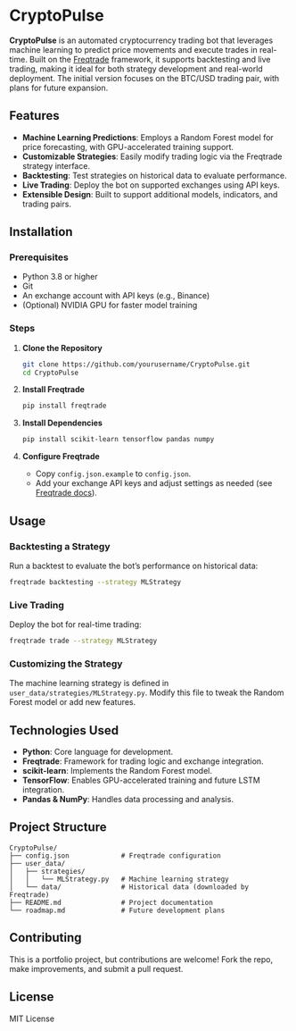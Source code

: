 
# CryptoPulse

**CryptoPulse** is an automated cryptocurrency trading bot that leverages machine learning to predict price movements and execute trades in real-time. Built on the [Freqtrade](https://www.freqtrade.io/) framework, it supports backtesting and live trading, making it ideal for both strategy development and real-world deployment. The initial version focuses on the BTC/USD trading pair, with plans for future expansion.

## Features
- **Machine Learning Predictions**: Employs a Random Forest model for price forecasting, with GPU-accelerated training support.
- **Customizable Strategies**: Easily modify trading logic via the Freqtrade strategy interface.
- **Backtesting**: Test strategies on historical data to evaluate performance.
- **Live Trading**: Deploy the bot on supported exchanges using API keys.
- **Extensible Design**: Built to support additional models, indicators, and trading pairs.

## Installation

### Prerequisites
- Python 3.8 or higher
- Git
- An exchange account with API keys (e.g., Binance)
- (Optional) NVIDIA GPU for faster model training

### Steps
1. **Clone the Repository**  
   ```bash
   git clone https://github.com/yourusername/CryptoPulse.git
   cd CryptoPulse
   ```

2. **Install Freqtrade**  
   ```bash
   pip install freqtrade
   ```

3. **Install Dependencies**  
   ```bash
   pip install scikit-learn tensorflow pandas numpy
   ```

4. **Configure Freqtrade**  
   - Copy `config.json.example` to `config.json`.
   - Add your exchange API keys and adjust settings as needed (see [Freqtrade docs](https://www.freqtrade.io/en/stable/configuration/)).

## Usage

### Backtesting a Strategy
Run a backtest to evaluate the bot’s performance on historical data:  
```bash
freqtrade backtesting --strategy MLStrategy
```

### Live Trading
Deploy the bot for real-time trading:  
```bash
freqtrade trade --strategy MLStrategy
```

### Customizing the Strategy
The machine learning strategy is defined in `user_data/strategies/MLStrategy.py`. Modify this file to tweak the Random Forest model or add new features.

## Technologies Used
- **Python**: Core language for development.
- **Freqtrade**: Framework for trading logic and exchange integration.
- **scikit-learn**: Implements the Random Forest model.
- **TensorFlow**: Enables GPU-accelerated training and future LSTM integration.
- **Pandas & NumPy**: Handles data processing and analysis.

## Project Structure
```
CryptoPulse/
├── config.json             # Freqtrade configuration
├── user_data/
│   ├── strategies/
│   │   └── MLStrategy.py   # Machine learning strategy
│   └── data/               # Historical data (downloaded by Freqtrade)
├── README.md               # Project documentation
└── roadmap.md              # Future development plans
```

## Contributing
This is a portfolio project, but contributions are welcome! Fork the repo, make improvements, and submit a pull request.

## License
MIT License
